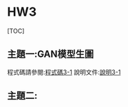 # HW3
[TOC]

## 主題一:GAN模型生圖
程式碼請參閱:[程式碼3-1](113_2GenAI_HW3_1.ipynb)
說明文件:[說明3-1](113-2GenAI_HW3-1.md)

## 主題二:

